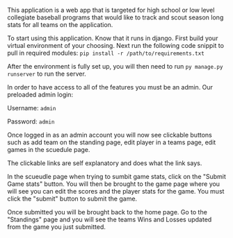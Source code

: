 This application is a web app that is targeted for high school or low level collegiate baseball programs that would like to track and scout season long stats for all teams on the application. 

To start using this application. Know that it runs in django. First build your virtual environment of your choosing. Next run the following code snippit to pull in required modules:
`pip install -r /path/to/requirements.txt`

After the environment is fully set up, you will then need to run `py manage.py runserver` to run the server.

In order to have access to all of the features you must be an admin. 
Our preloaded admin login:

Username:  `admin` 

Password: `admin`

Once logged in as an admin account you will now see clickable buttons such as add team on the standing page, edit player in a teams page, edit games in the scuedule page. 

The clickable links are self explanatory and does what the link says. 

In the scueudle page when trying to sumbit game stats, click on the "Submit Game stats" button. You will then be brought to the game page where you will see you can edit the scores and the player stats for the game. You must click the "submit" button to submit the game.

Once submitted you will be brought back to the home page. Go to the "Standings" page and you will see the teams Wins and Losses updated from the game you just submitted. 
